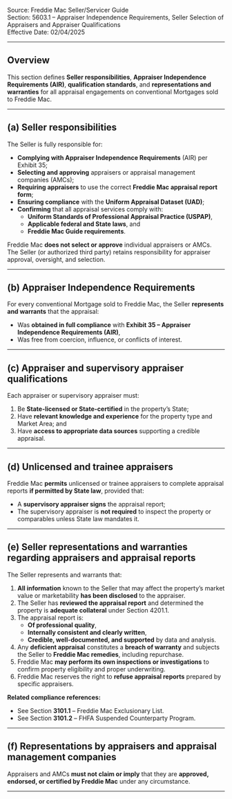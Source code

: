 Source: Freddie Mac Seller/Servicer Guide  
Section: 5603.1 – Appraiser Independence Requirements, Seller Selection of Appraisers and Appraiser Qualifications  
Effective Date: 02/04/2025  

---

## Overview
This section defines **Seller responsibilities**, **Appraiser Independence Requirements (AIR)**, **qualification standards**, and **representations and warranties** for all appraisal engagements on conventional Mortgages sold to Freddie Mac.

---

## (a) Seller responsibilities
The Seller is fully responsible for:
- **Complying with Appraiser Independence Requirements** (AIR) per Exhibit 35;  
- **Selecting and approving** appraisers or appraisal management companies (AMCs);  
- **Requiring appraisers** to use the correct **Freddie Mac appraisal report form**;  
- **Ensuring compliance** with the **Uniform Appraisal Dataset (UAD)**;  
- **Confirming** that all appraisal services comply with:
  - **Uniform Standards of Professional Appraisal Practice (USPAP)**,  
  - **Applicable federal and State laws**, and  
  - **Freddie Mac Guide requirements**.  

Freddie Mac **does not select or approve** individual appraisers or AMCs.  
The Seller (or authorized third party) retains responsibility for appraiser approval, oversight, and selection.

---

## (b) Appraiser Independence Requirements
For every conventional Mortgage sold to Freddie Mac, the Seller **represents and warrants** that the appraisal:
- Was **obtained in full compliance** with **Exhibit 35 – Appraiser Independence Requirements (AIR)**,  
- Was free from coercion, influence, or conflicts of interest.  

---

## (c) Appraiser and supervisory appraiser qualifications
Each appraiser or supervisory appraiser must:
1. Be **State-licensed or State-certified** in the property’s State;  
2. Have **relevant knowledge and experience** for the property type and Market Area; and  
3. Have **access to appropriate data sources** supporting a credible appraisal.

---

## (d) Unlicensed and trainee appraisers
Freddie Mac **permits** unlicensed or trainee appraisers to complete appraisal reports **if permitted by State law**, provided that:
- A **supervisory appraiser signs** the appraisal report;  
- The supervisory appraiser is **not required** to inspect the property or comparables unless State law mandates it.  

---

## (e) Seller representations and warranties regarding appraisers and appraisal reports
The Seller represents and warrants that:
1. **All information** known to the Seller that may affect the property’s market value or marketability **has been disclosed** to the appraiser.  
2. The Seller has **reviewed the appraisal report** and determined the property is **adequate collateral** under Section 4201.1.  
3. The appraisal report is:
   - **Of professional quality**,  
   - **Internally consistent and clearly written**,  
   - **Credible, well-documented, and supported** by data and analysis.  
4. Any **deficient appraisal** constitutes a **breach of warranty** and subjects the Seller to **Freddie Mac remedies**, including repurchase.  
5. Freddie Mac **may perform its own inspections or investigations** to confirm property eligibility and proper underwriting.  
6. Freddie Mac reserves the right to **refuse appraisal reports** prepared by specific appraisers.

**Related compliance references:**
- See Section **3101.1** – Freddie Mac Exclusionary List.  
- See Section **3101.2** – FHFA Suspended Counterparty Program.

---

## (f) Representations by appraisers and appraisal management companies
Appraisers and AMCs **must not claim or imply** that they are **approved, endorsed, or certified by Freddie Mac** under any circumstance.

---
